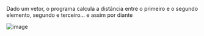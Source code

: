 Dado um vetor, o programa calcula a distância entre o primeiro e o segundo elemento, segundo e terceiro... e assim por diante

![image](https://user-images.githubusercontent.com/52220244/186134165-5ab73be6-af4e-43c4-bddb-06aff6827ba9.png)